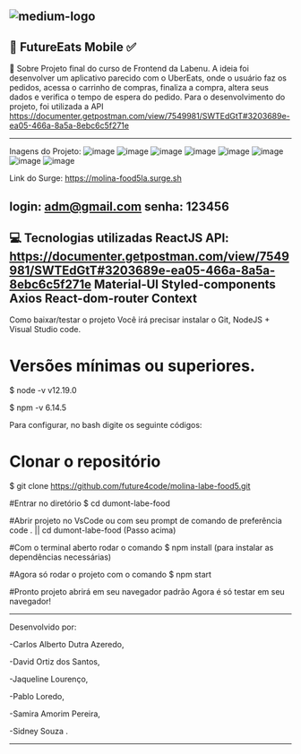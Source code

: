    ![medium-logo](https://user-images.githubusercontent.com/83045484/127855023-a343e108-038b-42da-a947-56fe83c22aec.png)
-----------------------------------------------------------------------------------------------------------------------------------------------------------------------------
🚀 FutureEats Mobile ✅
--------------------------------------------------------------------
📝 Sobre
Projeto final do curso de Frontend da Labenu. A ideia foi desenvolver um aplicativo parecido com o UberEats, onde o usuário faz os pedidos, acessa o carrinho de compras, finaliza a compra, altera seus dados e verifica o tempo de espera do pedido. Para o desenvolvimento do projeto, foi utilizada a API 
https://documenter.getpostman.com/view/7549981/SWTEdGtT#3203689e-ea05-466a-8a5a-8ebc6c5f271e

--------------------------------------------------------------------
Inagens do Projeto:
![image](https://user-images.githubusercontent.com/83045484/127949941-81c80c77-0408-4d15-81ca-d77293f30d0f.png)
![image](https://user-images.githubusercontent.com/83045484/127950004-029000fe-8bf5-44fd-a190-b93d9c10877b.png)
![image](https://user-images.githubusercontent.com/83045484/127950122-70ca7ee3-3438-421e-8535-d5abf2cfa01d.png)
![image](https://user-images.githubusercontent.com/83045484/127949808-7ca7d14a-0c89-4e08-9fed-e80a2b0429da.png)
![image](https://user-images.githubusercontent.com/83045484/127949849-97fcd077-9e62-49d9-b6c1-fbd5e816550b.png)
![image](https://user-images.githubusercontent.com/83045484/127949878-d09dac7b-5fab-481b-826e-423bfb2600e8.png)
![image](https://user-images.githubusercontent.com/83045484/127949891-0f7f85be-97f2-473b-8f2a-12259ff6014e.png)
![image](https://user-images.githubusercontent.com/83045484/127950291-8af88d90-cd85-48bd-946e-48aef664c894.png)

Link do Surge:
https://molina-food5la.surge.sh

login: adm@gmail.com
senha: 123456
-------------------------------------------------------------------
💻 Tecnologias utilizadas
ReactJS
API: https://documenter.getpostman.com/view/7549981/SWTEdGtT#3203689e-ea05-466a-8a5a-8ebc6c5f271e
Material-UI
Styled-components
Axios
React-dom-router
Context
------------------------------------------------------------------
Como baixar/testar o projeto
Você irá precisar instalar o Git, NodeJS + Visual Studio code.
# Versões mínimas ou superiores.
$ node -v
v12.19.0

$ npm -v
6.14.5

Para configurar, no bash digite os seguinte códigos:
# Clonar o repositório
$ git clone https://github.com/future4code/molina-labe-food5.git

#Entrar no diretório
$ cd dumont-labe-food

#Abrir projeto no VsCode ou com seu prompt de comando de preferência
code . ||  cd dumont-labe-food (Passo acima) 

#Com o terminal aberto rodar o comando
$ npm install (para instalar as dependências necessárias)

#Agora só rodar o projeto com o comando
$ npm start

#Pronto projeto abrirá em seu navegador padrão
Agora é só testar em seu navegador!

--------------------------------------------------------------------------

Desenvolvido por:

-Carlos Alberto Dutra Azeredo,

-David Ortiz dos Santos,

-Jaqueline Lourenço,

-Pablo Loredo,

-Samira Amorim Pereira,

-Sidney Souza .

-------------------------------------------------------------------------------------------------------

